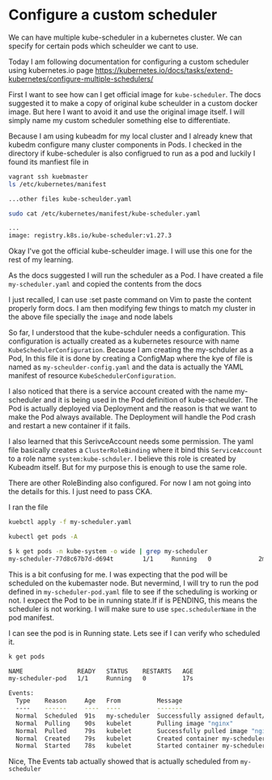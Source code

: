 # Configure a custom scheduler

We can have multiple kube-scheduler in a kubernetes cluster. We can specify for certain pods which scheulder we cant to use.

Today I am following documentation for configuring a custom scheduler using kubernetes.io page https://kubernetes.io/docs/tasks/extend-kubernetes/configure-multiple-schedulers/

First I want to see how can I get official image for `kube-scheduler`. The docs suggested it to make a copy of original kube scheulder in a custom docker image. But here I want to avoid it and use the original image itself. I will simply name my custom scheduler something else to differentiate.

Because I am using kubeadm for my local cluster and I already knew that kubedm configure many cluster components in Pods. I checked in the directory if kube-scheduler is also configrued to run as a pod and luckily I found its manfiest file in 

```bash
vagrant ssh kuebmaster
ls /etc/kubernetes/manifest

...other files kube-scheulder.yaml

sudo cat /etc/kubernetes/manifest/kube-scheduler.yaml

...
image: registry.k8s.io/kube-scheduler:v1.27.3
```

Okay I've got the official kube-scheulder image. I will use this one for the rest of my learning.

As the docs suggested I will run the scheduler as a Pod. I have created a file `my-scheduler.yaml` and copied the contents from the docs

I just recalled, I can use :set paste command on Vim to paste the content properly form docs. I am then modifying few things to match my cluster in the above file specially the `image` and node labels

So far, I understood that the kube-schduler needs a configuration. This configuration is actually created as a kubernetes resource with name `KubeSchedulerConfiguration`. Because I am creating the my-schduler as a Pod, In this file it is done by creating a ConfigMap where the kye of file is named as `my-scheulder-config.yaml` and the data is actually the YAML manifest of resource `KubeSchedulerConfiguration`.

I also noticed that there is a service account created with the name my-scheduler and it is being used in the Pod definition of kube-scheulder. The Pod is actually deployed via Deployment and the reason is that we want to make the Pod always available. The Deployment will handle the Pod crash and restart a new container if it fails.

I also learned that this SerivceAccount needs some permission. The yaml file basically creates a `ClusterRoleBinding` where it bind this `ServiceAccount` to a role name `system:kube-schduler`. I believe this role is created by Kubeadm itself. But for my purpose this is enough to use the same role.

There are other RoleBinding also configured. For now I am not going into the details for this. I just need to pass CKA.

I ran the file 

```bash
kuebctl apply -f my-scheduler.yaml

kubectl get pods -A

$ k get pods -n kube-system -o wide | grep my-scheduler
my-scheduler-77d8c67b7d-d694t        1/1     Running   0             2m32s   10.244.192.1   kubenode01   <none>           <none>
```

This is a bit confusing for me. I was expecting that the pod will be scheduled on the kubemaster node. But nevermind, I will try to run the pod defined in `my-scheduler-pod.yaml` file to see if the scheduling is working or not. I expect the Pod to be in running state.If if is PENDING, this means the scheduler is not working. I will make sure to use `spec.schedulerName` in the pod manifest.

I can see the pod is in Running state. Lets see if I can verify who scheduled it.

```bash
k get pods 

NAME               READY   STATUS    RESTARTS   AGE
my-scheduler-pod   1/1     Running   0          17s

Events:
  Type    Reason     Age   From          Message
  ----    ------     ----  ----          -------
  Normal  Scheduled  91s   my-scheduler  Successfully assigned default/my-scheduler-pod to kubenode02
  Normal  Pulling    90s   kubelet       Pulling image "nginx"
  Normal  Pulled     79s   kubelet       Successfully pulled image "nginx" in 11.568495985s (11.568502331s including waiting)
  Normal  Created    79s   kubelet       Created container my-scheduler-pod
  Normal  Started    78s   kubelet       Started container my-scheduler-pod
```  

Nice, The Events tab actually showed that is actually scheduled from `my-scheduler`
